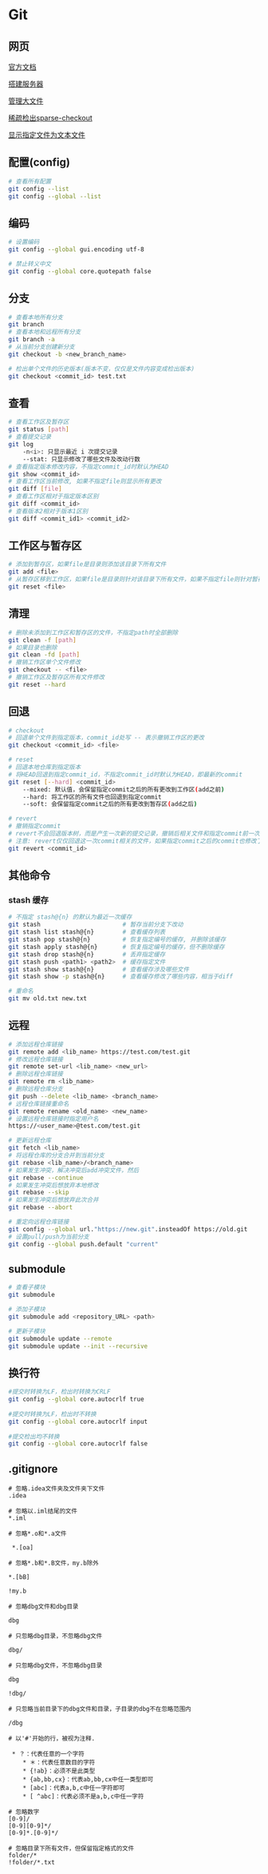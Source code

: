 
# Git

## 网页

[官方文档](https://git-scm.com/docs)

[搭建服务器](https://www.runoob.com/git/git-server.html)

[管理大文件](https://blog.csdn.net/wsmrzx/article/details/115803215)

[稀疏检出sparse-checkout](https://www.jianshu.com/p/680f2c6c84de)

[显示指定文件为文本文件](https://blog.csdn.net/qijingpei/article/details/110402054)

## 配置(config)

```sh
# 查看所有配置
git config --list
git config --global --list
```

## 编码

```bash
# 设置编码
git config --global gui.encoding utf-8

# 禁止转义中文
git config --global core.quotepath false
```

## 分支

```sh
# 查看本地所有分支
git branch
# 查看本地和远程所有分支
git branch -a
# 从当前分支创建新分支
git checkout -b <new_branch_name>

# 检出单个文件的历史版本(版本不变，仅仅是文件内容变成检出版本)
git checkout <commit_id> test.txt
```

## 查看

```sh
# 查看工作区及暂存区
git status [path]
# 查看提交记录
git log
    -n<i>: 只显示最近 i 次提交记录
    --stat: 只显示修改了哪些文件及改动行数
# 查看指定版本修改内容，不指定commit_id时默认为HEAD
git show <commit_id>
# 查看工作区当前修改, 如果不指定file则显示所有更改
git diff [file]
# 查看工作区相对于指定版本区别
git diff <commit_id>
# 查看版本2相对于版本1区别
git diff <commit_id1> <commit_id2>
```

## 工作区与暂存区

```sh
# 添加到暂存区，如果file是目录则添加该目录下所有文件
git add <file>
# 从暂存区移到工作区，如果file是目录则针对该目录下所有文件，如果不指定file则针对暂存区所有文件
git reset <file>
```

## 清理

```sh
# 删除未添加到工作区和暂存区的文件，不指定path时全部删除
git clean -f [path]
# 如果目录也删除
git clean -fd [path]
# 撤销工作区单个文件修改
git checkout -- <file>
# 撤销工作区及暂存区所有文件修改
git reset --hard
```

## 回退

```sh
# checkout
# 回退单个文件到指定版本，commit_id处写 -- 表示撤销工作区的更改
git checkout <commit_id> <file>

# reset
# 回退本地仓库到指定版本
# 将HEAD回退到指定commit_id，不指定commit_id时默认为HEAD，即最新的commit
git reset [--hard] <commit_id>
    --mixed: 默认值，会保留指定commit之后的所有更改到工作区(add之前)
    --hard: 将工作区的所有文件也回退到指定commit
    --soft: 会保留指定commit之后的所有更改到暂存区(add之后)

# revert
# 撤销指定commit
# revert不会回退版本树，而是产生一次新的提交记录，撤销后相关文件和指定commit前一次commit内容相同
# 注意: revert仅仅回退这一次commit相关的文件，如果指定commit之后的commit也修改了这个文件会冲突，需要解决冲突并手动提交
git revert <commit_id>
```

## 其他命令

### stash 缓存

```sh
# 不指定 stash@{n} 的默认为最近一次缓存
git stash                       # 暂存当前分支下改动
git stash list stash@{n}        # 查看缓存列表
git stash pop stash@{n}         # 恢复指定编号的缓存, 并删除该缓存
git stash apply stash@{n}       # 恢复指定编号的缓存，但不删除缓存
git stash drop stash@{n}        # 丢弃指定缓存
git stash push <path1> <path2>  # 缓存指定文件
git stash show stash@{n}        # 查看缓存涉及哪些文件
git stash show -p stash@{n}     # 查看缓存修改了哪些内容，相当于diff

# 重命名
git mv old.txt new.txt
```

## 远程

```sh
# 添加远程仓库链接
git remote add <lib_name> https://test.com/test.git
# 修改远程仓库链接
git remote set-url <lib_name> <new_url>
# 删除远程仓库链接
git remote rm <lib_name>
# 删除远程仓库分支
git push --delete <lib_name> <branch_name>
# 远程仓库链接重命名
git remote rename <old_name> <new_name>
# 设置远程仓库链接时指定用户名
https://<user_name>@test.com/test.git

# 更新远程仓库
git fetch <lib_name>
# 将远程仓库的分支合并到当前分支
git rebase <lib_name>/<branch_name>
# 如果发生冲突，解决冲突后add冲突文件，然后
git rebase --continue
# 如果发生冲突后想放弃本地修改
git rebase --skip
# 如果发生冲突后想放弃此次合并
git rebase --abort

# 重定向远程仓库链接
git config --global url."https://new.git".insteadOf https://old.git
# 设置pull/push为当前分支
git config --global push.default "current"
```

## submodule

```sh
# 查看子模块
git submodule

# 添加子模块
git submodule add <repository_URL> <path>

# 更新子模块
git submodule update --remote
git submodule update --init --recursive
```

## 换行符

```sh
#提交时转换为LF，检出时转换为CRLF
git config --global core.autocrlf true
 
#提交时转换为LF，检出时不转换
git config --global core.autocrlf input
 
#提交检出均不转换
git config --global core.autocrlf false

```

## .gitignore

```text
# 忽略.idea文件夹及文件夹下文件
.idea 

# 忽略以.iml结尾的文件
*.iml 

# 忽略*.o和*.a文件

 *.[oa]

# 忽略*.b和*.B文件，my.b除外

*.[bB]

!my.b

# 忽略dbg文件和dbg目录

dbg

# 只忽略dbg目录，不忽略dbg文件

dbg/

# 只忽略dbg文件，不忽略dbg目录

dbg

!dbg/

# 只忽略当前目录下的dbg文件和目录，子目录的dbg不在忽略范围内

/dbg

# 以'#'开始的行，被视为注释.

 * ？：代表任意的一个字符
    * ＊：代表任意数目的字符
    * {!ab}：必须不是此类型
    * {ab,bb,cx}：代表ab,bb,cx中任一类型即可
    * [abc]：代表a,b,c中任一字符即可
    * [ ^abc]：代表必须不是a,b,c中任一字符
```

```text
# 忽略数字
[0-9]/
[0-9][0-9]*/
[0-9]*.[0-9]*/

# 忽略目录下所有文件，但保留指定格式的文件
folder/*
!folder/*.txt
```
